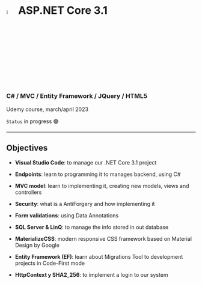 # <a><img src="https://upload.wikimedia.org/wikipedia/commons/thumb/e/ee/.NET_Core_Logo.svg/2048px-.NET_Core_Logo.svg.png" alt="Python Language" width=5%></img></a> **ASP.NET Core 3.1**

### C# / MVC / Entity Framework / JQuery / HTML5

Udemy course, march/april 2023

``Status`` in progress 🟢
<hr>

## Objectives

- **Visual Studio Code**: to manage our .NET Core 3.1 project

- **Endpoints**: learn to programming it to manages backend, using C#

- **MVC model**: learn to implementing it, creating new models, views and controllers

- **Security**: what is a AntiForgery and how implementing it

- **Form validations**: using Data Annotations

- **SQL Server & LinQ**: to manage the info stored in out database

- **MaterializeCSS**: modern responsive CSS framework based on Material Design by Google

- **Entity Framework (EF)**: learn about Migrations Tool to development projects in Code-First mode

- **HttpContext y SHA2_256**: to implement a login to our system
